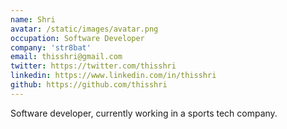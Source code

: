 ```yaml
---
name: Shri
avatar: /static/images/avatar.png
occupation: Software Developer
company: 'str8bat'
email: thisshri@gmail.com
twitter: https://twitter.com/thisshri
linkedin: https://www.linkedin.com/in/thisshri
github: https://github.com/thisshri
---
```


Software developer, currently working in a sports tech company.
